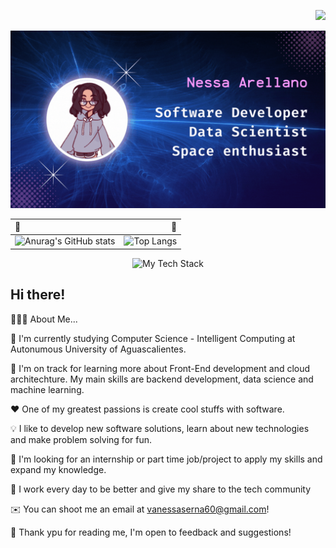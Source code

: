 <p align="right">
    <img src="https://komarev.com/ghpvc/?username=VanessaArellano&color=99679E&style=for-the-badge">
</p>
<div>
    <img id="cover" src="cover.gif">
</div>




| 🌸 | 🌸|
| :----   |          ---: |
| ![Anurag's GitHub stats](https://github-readme-stats.vercel.app/api?username=vanessaarellano&show_icons=true&theme=tokyonight)|![Top Langs](https://github-readme-stats.vercel.app/api/top-langs/?username=VanessaArellano&theme=tokyonight&layout=compact)

<p align="center">
    <img src="https://github-readme-tech-stack.vercel.app/api/cards?align=center&titleAlign=center&borderRadius=10&fontWeight=thin&lineCount=4&theme=tokyonight&line1=react,react,c854c5;python,python,40b291;html5,html5,596f4f;javascript,javascript,9509bc"alt="My Tech Stack" />
</p>


## Hi there! 

👨🏻‍💻  About Me...

🏫  I'm currently studying Computer Science - Intelligent Computing at Autonumous University of Aguascalientes.

🚀  I'm on track for learning more about Front-End development and cloud architechture. My main skills are backend development, data science and machine learning. 

❤️  One of my greatest passions is create cool stuffs with software.

💡  I like to develop new software solutions, learn about new technologies and make problem solving for fun.

💼  I'm looking for an internship or part time job/project to apply my skills and expand my knowledge.

🌟 I work every day to be better and give my share to the tech community 

✉️  You can shoot me an email at vanessaserna60@gmail.com!

🙌 Thank ypu for reading me, I'm open to feedback and suggestions!
